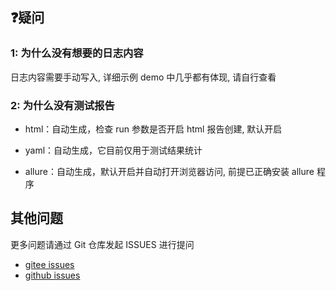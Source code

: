 ## ❓疑问

### 1: 为什么没有想要的日志内容

日志内容需要手动写入, 详细示例 demo 中几乎都有体现, 请自行查看

### 2: 为什么没有测试报告

- html：自动生成，检查 run 参数是否开启 html 报告创建, 默认开启

- yaml：自动生成，它目前仅用于测试结果统计

- allure：自动生成，默认开启并自动打开浏览器访问, 前提已正确安装 allure 程序

## 其他问题

更多问题请通过 Git 仓库发起 ISSUES 进行提问

- [gitee issues](https://gitee.com/wu_cl/automated_api_pytest/issues)
- [github issues](https://github.com/wu-clan/automated_api_pytest/issues)
